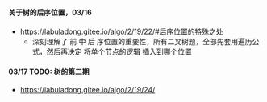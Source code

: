 #### 关于树的后序位置，03/16

- https://labuladong.gitee.io/algo/2/19/22/#后序位置的特殊之处
  - 深刻理解了 前 中 后 序位置的重要性，所有二叉树题，全部先套用遍历公式，然后再决定 将单个节点的逻辑 插入到哪个位置


#### 03/17 TODO: 树的第二期
- https://labuladong.gitee.io/algo/2/19/24/
